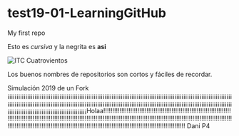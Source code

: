 # test19-01-LearningGitHub
My first repo


Esto es _cursiva_ y la negrita es **asi** 

![ITC Cuatrovientos](http://www.cuatrovientos.org/images/logo2.png)

Los buenos nombres de repositorios son cortos y fáciles de recordar. 

Simulación 2019 de un Fork
¡¡¡¡¡¡¡¡¡¡¡¡¡¡¡¡¡¡¡¡¡¡¡¡¡¡¡¡¡¡¡¡¡¡¡¡¡¡¡¡¡¡¡¡¡¡¡¡¡¡¡¡¡¡¡¡¡¡¡¡¡¡¡¡¡¡¡¡¡¡¡¡¡¡¡¡¡¡¡¡¡¡¡¡¡¡¡¡¡¡¡¡¡¡¡¡¡¡¡¡¡¡¡¡¡¡¡¡¡¡¡¡¡¡¡¡¡¡¡¡¡¡¡¡¡¡¡¡¡¡¡¡¡¡¡¡¡¡¡¡¡¡¡¡¡¡¡¡¡¡¡¡¡¡¡¡¡¡¡¡¡¡¡¡¡¡¡¡¡¡¡¡¡¡¡¡¡¡¡¡¡¡¡¡¡¡¡¡¡¡¡¡¡¡¡¡¡¡¡¡¡¡¡¡¡¡¡¡¡¡¡¡¡¡¡¡¡¡¡¡¡¡¡¡¡¡¡¡¡¡¡¡¡¡¡¡¡¡¡¡¡¡¡¡¡¡¡¡¡¡¡¡¡¡¡¡¡¡¡¡¡¡¡¡¡¡¡¡¡¡¡¡¡¡¡¡¡¡¡¡¡¡¡¡¡¡¡¡¡¡¡¡¡¡Holaa!!!!!!!!!!!!!!!!!!!!!!!!!!!!!!!!!!!!!!!!!!!!!!!!!!!!!!!!!!!!!!!!!!!!!!!!!!!!!!!!!!!!!!!!!!!!!!!!!!!!!!!!!!!!!!!!!!!!!!!!!!!!!!!!!!!!!!!!!!!!!!!!!!!!!!!!!!!!!!!!!!!!!!!!!!!!!!!!!!!!!!!!!!!!!!!!!!!!!!!!!!!!!!!!!!!!!!!!!!!!!!!!!!!!!!!!!!!!!!!!!!!!!!!!!!!!!!!!!!!!!!!!!!!!!!!!!!!!!!!!!!!!!!!!!!!!!!!
Dani P4
